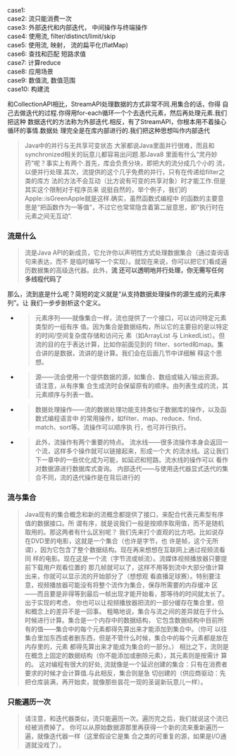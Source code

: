 case1:   
case2: 流只能消费一次  
case3: 外部迭代和内部迭代， 中间操作与终端操作  
case4: 使用流, filter/distinct/limit/skip  
case5: 使用流, 映射， 流的扁平化(flatMap)  
case6: 查找和匹配 短路求值  
case7: 计算reduce  
case8: 应用场景  
case9: 数值流, 数值范围  
case10: 构建流  


和CollectionAPI相比，StreamAPI处理数据的方式非常不同.用集合的话，你得
自己去做迭代的过程.你得用for-each循环一个个去迭代元素，然后再处理元素.我们把这种
数据迭代的方法称为外部迭代.相反，有了StreamAPI，你根本用不着操心循环的事情.数据处
理完全是在库内部进行的.我们把这种思想叫作内部迭代

>Java中的并行与无共享可变状态
大家都说Java里面并行很难，而且和synchronized相关的玩意儿都容易出问题.那Java8
里面有什么“灵丹妙药”呢？事实上有两个.首先，库会负责分块，即把大的流分成几个小的
流，以便并行处理.其次，流提供的这个几乎免费的并行，只有在传递给filter之类的库方
法的方法不会互动（比方说有可变的共享对象）时才能工作.但是其实这个限制对于程序员来
说挺自然的，举个例子，我们的Apple::isGreenApple就是这样.确实，虽然函数式编程中
的函数的主要意思是“把函数作为一等值”，不过它也常常隐含着第二层意思，即“执行时在
元素之间无互动”.

### 流是什么
>流是Java API的新成员，它允许你以声明性方式处理数据集合（通过查询语句来表达，而不
 是临时编写一个实现）。就现在来说，你可以把它们看成遍历数据集的高级迭代器。此外，**流
 还可以透明地并行处理，你无需写任何多线程代码了**

那么，流到底是什么呢？简短的定义就是“从支持数据处理操作的源生成的元素序列”。让
我们一步步剖析这个定义。

+ >元素序列——就像集合一样，流也提供了一个接口，可以访问特定元素类型的一组有序
   值。因为集合是数据结构，所以它的主要目的是以特定的时间/空间复杂度存储和访问元
   素（如ArrayList 与 LinkedList）。但流的目的在于表达计算，比如你前面见到的
   filter、sorted和map。集合讲的是数据，流讲的是计算。我们会在后面几节中详细解
   释这个思想。
  
+ > 源——流会使用一个提供数据的源，如集合、数组或输入/输出资源。 请注意，从有序集
    合生成流时会保留原有的顺序。由列表生成的流，其元素顺序与列表一致。
  
+ >  数据处理操作——流的数据处理功能支持类似于数据库的操作，以及函数式编程语言中
     的常用操作，如filter、map、reduce、find、match、sort等。流操作可以顺序执
     行，也可并行执行。   
  
+ > 此外，流操作有两个重要的特点。
     流水线——很多流操作本身会返回一个流，这样多个操作就可以链接起来，形成一个大
    的流水线。这让我们下一章中的一些优化成为可能，如延迟和短路。流水线的操作可以
    看作对数据源进行数据库式查询。
     内部迭代——与使用迭代器显式迭代的集合不同，流的迭代操作是在背后进行的
  
### 流与集合
>Java现有的集合概念和新的流概念都提供了接口，来配合代表元素型有序值的数据接口。所
 谓有序，就是说我们一般是按顺序取用值，而不是随机取用的。那这两者有什么区别呢？
 我们先来打个直观的比方吧。比如说存在DVD里的电影，这就是一个集合（也许是字节，也
 许是帧，这个无所谓），因为它包含了整个数据结构。现在再来想想在互联网上通过视频流看同
 样的电影。现在这是一个流（字节流或帧流）。流媒体视频播放器只要提前下载用户观看位置的
 那几帧就可以了，这样不用等到流中大部分值计算出来，你就可以显示流的开始部分了（想想观
 看直播足球赛）。特别要注意，视频播放器可能没有将整个流作为集合，保存所需要的内存缓冲
 区——而且要是非得等到最后一帧出现才能开始看，那等待的时间就太长了。出于实现的考虑，
 你也可以让视频播放器把流的一部分缓存在集合里，但和概念上的差异不是一回事。
 粗略地说，集合与流之间的差异就在于什么时候进行计算。集合是一个内存中的数据结构，
 它包含数据结构中目前所有的值——集合中的每个元素都得先算出来才能添加到集合中。（你可
 以往集合里加东西或者删东西，但是不管什么时候，集合中的每个元素都是放在内存里的，元素
 都得先算出来才能成为集合的一部分。）
 相比之下，流则是在概念上固定的数据结构（你不能添加或删除元素），其元素则是按需计
 算的。 这对编程有很大的好处, 
>  流就像是一个延迟创建的集合：只有在消费者要求的时候才会计算值.与此相反，集合则是急
切创建的（供应商驱动：先把仓库装满，再开始卖，就像那些昙花一现的圣诞新玩意儿一样）。

### 只能遍历一次
 >请注意，和迭代器类似，流只能遍历一次。遍历完之后，我们就说这个流已经被消费掉了。
 你可以从原始数据源那里再获得一个新的流来重新遍历一遍，就像迭代器一样（这里假设它是集
 合之类的可重复的源，如果是I/O通道就没戏了）。